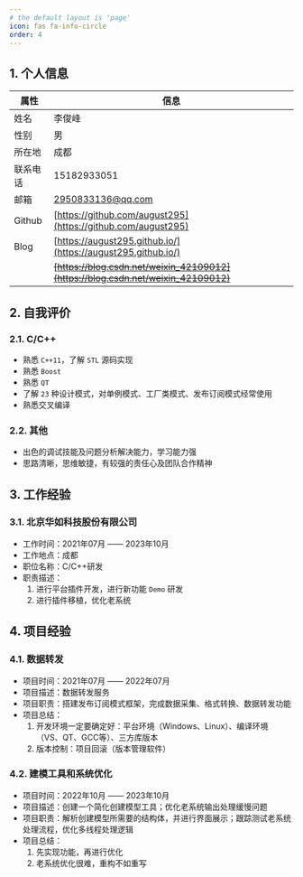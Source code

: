 ```yaml
---
# the default layout is 'page'
icon: fas fa-info-circle
order: 4
---
```




## 1. 个人信息

| 属性     | 信息                                                                               |
| -------- | ---------------------------------------------------------------------------------- |
| 姓名     | 李俊峰                                                                             |
| 性别     | 男                                                                                 |
| 所在地   | 成都                                                                               |
| 联系电话 | 15182933051                                                                        |
| 邮箱     | [2950833136@qq.com](2950833136@qq.com)                                             |
| Github   | [https://github.com/august295](https://github.com/august295)                       |
| Blog     | [https://august295.github.io/](https://august295.github.io/)                       |
|          | ~~[https://blog.csdn.net/weixin_42109012](https://blog.csdn.net/weixin_42109012)~~ |




## 2. 自我评价

### 2.1. C/C++

+ 熟悉 `C++11`，了解 `STL` 源码实现
+ 熟悉 `Boost`
+ 熟悉 `QT`
+ 了解 `23` 种设计模式，对单例模式、工厂类模式、发布订阅模式经常使用
+ 熟悉交叉编译

### 2.2. 其他

+ 出色的调试技能及问题分析解决能力，学习能力强
+ 思路清晰，思维敏捷，有较强的责任心及团队合作精神



## 3. 工作经验

### 3.1. 北京华如科技股份有限公司

+ 工作时间：2021年07月 —— 2023年10月
+ 工作地点：成都
+ 职位名称：C/C++研发
+ 职责描述：   
  1. 进行平台插件开发，进行新功能 `Demo` 研发
  2. 进行插件移植，优化老系统



## 4. 项目经验


### 4.1. 数据转发
+ 项目时间：2021年07月  —— 2022年07月
+ 项目描述：数据转发服务
+ 项目职责：搭建发布订阅模式框架，完成数据采集、格式转换、数据转发功能
+ 项目总结：
  1. 开发环境一定要确定好：平台环境（Windows、Linux）、编译环境（VS、QT、GCC等）、三方库版本
  2. 版本控制：项目回滚（版本管理软件）

### 4.2. 建模工具和系统优化

+ 项目时间：2022年10月  —— 2023年10月
+ 项目描述：创建一个简化创建模型工具；优化老系统输出处理缓慢问题
+ 项目职责：解析创建模型所需要的结构体，并进行界面展示；跟踪测试老系统处理流程，优化多线程处理逻辑
+ 项目总结：
  1. 先实现功能，再进行优化
  2. 老系统优化很难，重构不如重写
